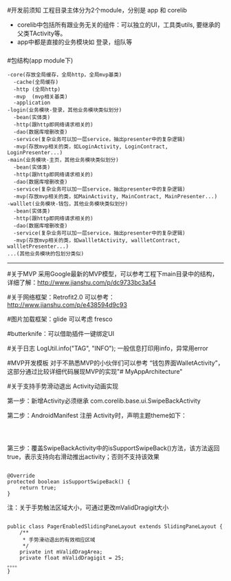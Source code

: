 #开发前须知
工程目录主体分为2个module，分别是 app 和 corelib 
* corelib中包括所有跟业务无关的组件：可以独立的UI，工具类utils, 要继承的父类TActivity等。
* app中都是直接的业务模块如 登录，组队等

###
#包结构(app module下)
```
-core(存放全局缓存，全局http，全局mvp基类)  
  -cache(全局缓存)
  -http (全局http)
  -mvp  (mvp相关基类)
  -application
-login(业务模块-登录，其他业务模块类似划分)
  -bean(实体类)
  -http(跟http即网络请求相关的)
  -dao(数据库增删改查)
  -service(复杂业务可以加一层service，抽出presenter中的复杂逻辑)
  -mvp(存放mvp相关的类，如LoginActivity, LoginContract, LoginPresenter...)
-main(业务模块-主页，其他业务模块类似划分)
  -bean(实体类)
  -http(跟http即网络请求相关的)
  -dao(数据库增删改查)
  -service(复杂业务可以加一层service，抽出presenter中的复杂逻辑)
  -mvp(存放mvp相关的类，如MainActivity, MainContract, MainPresenter...)
-walllet(业务模块-钱包，其他业务模块类似划分)
  -bean(实体类)
  -http(跟http即网络请求相关的)
  -dao(数据库增删改查)
  -service(复杂业务可以加一层service，抽出presenter中的复杂逻辑)
  -mvp(存放mvp相关的类，如wallletActivity, wallletContract, wallletPresenter...)
...(其他业务模块的包划分类似)
```
***


#关于MVP
采用Google最新的MVP模型，可以参考工程下main目录中的结构，详细了解：http://www.jianshu.com/p/dc9733bc3a54

#关于网络框架：Retrofit2.0
可以参考：http://www.jianshu.com/p/e438594d9c93

#图片加载框架：glide 可以考虑 fresco

#butterknife：可以借助插件一键绑定UI

#关于日志
LogUtil.info("TAG", "INFO");
一般信息打印用info，异常用error

#MVP开发模板
对于不熟悉MVP的小伙伴们可以参考 “钱包界面WalletActivity”，这部分通过比较详细代码展现MVP的实现"# MyAppArchitecture" 

#关于支持手势滑动退出
Activity动画实现
<p>第一步：新增Activity必须继承 com.corelib.base.ui.SwipeBackActivity</p>
<p>第二步：AndroidManifest 注册 Activity时，声明主题theme如下：</p>
<pre><code>
<activity
    android:name=".xxxActivity"
    android:screenOrientation="portrait"
    android:theme="@style/AppThemeCustomAnimation" />
</code></pre>
<p>第三步：覆盖SwipeBackActivity中的isSupportSwipeBack()方法，该方法返回true，表示支持向右滑动推出activity；否则不支持该效果</p>
<pre><code>
@Override
protected boolean isSupportSwipeBack() {
    return true;
}
</code></pre>
<p>注：关于手势触法区域大小，可通过更改mValidDragigit大小</p>
<pre><code>
public class PagerEnabledSlidingPaneLayout extends SlidingPaneLayout {
    /**
     * 手势滑动退出的有效相应区域
     */
    private int mValidDragArea;
    private float mValidDragigit = 25;
。。。。
}
</code></pre>